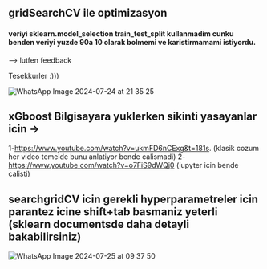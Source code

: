 ## gridSearchCV ile optimizasyon
####

#### veriyi sklearn.model_selection train_test_split kullanmadim cunku benden veriyi yuzde 90a 10 olarak bolmemi ve karistirmamami istiyordu.
--> lutfen feedback 

Tesekkurler :)))

![WhatsApp Image 2024-07-24 at 21 35 25](https://github.com/user-attachments/assets/ee670e55-5613-400d-8b01-20cbed2234ee)

## xGboost Bilgisayara yuklerken sikinti yasayanlar icin ->
1-https://www.youtube.com/watch?v=ukmFD6nCExg&t=181s.   (klasik cozum her video temelde bunu anlatiyor bende calismadi)
2-https://www.youtube.com/watch?v=o7FiS9dWQj0 (jupyter icin bende calisti)

## searchgridCV icin gerekli hyperparametreler icin parantez icine shift+tab basmaniz yeterli (sklearn documentsde daha detayli bakabilirsiniz)


![WhatsApp Image 2024-07-25 at 09 37 50](https://github.com/user-attachments/assets/7698f6cd-6c13-4295-9665-4d83488f811d)
